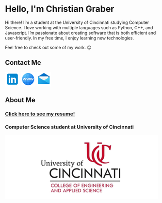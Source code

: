 # Hello, I'm Christian Graber
Hi there! I’m a student at the University of Cincinnati studying Computer Science. I love working with multiple languages such as Python, C++, and Javascript. I’m passionate about creating software that is both efficient and user-friendly. In my free time, I enjoy learning new technologies.

Feel free to check out some of my work. 😊

## Contact Me
[![LinkedIn](./img/icons8-linkedin-48.png)](https://www.linkedin.com/in/christian-graber/)
[![Website](./img/icons8-website-48.png)](https://grabercn.github.io/)
[![Mail](./img/icons8-mail-48.png)](mailto:grabercn@mail.uc.edu)

## About Me
### [Click here to see my resume!](https://grabercn.github.io/docs/Graber_Christian_Resume_2024.pdf)
### Computer Science student at University of Cincinnati
![UC](./img/uc-logo.jpg)

